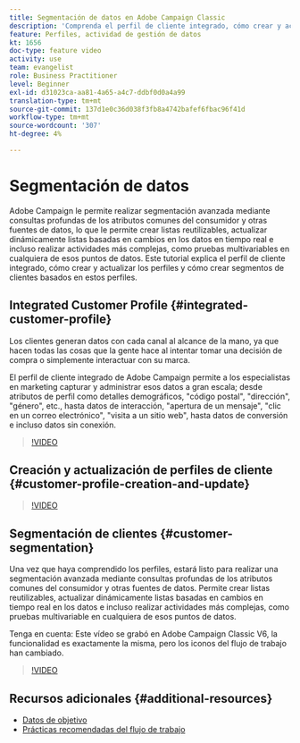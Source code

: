 ```yaml
---
title: Segmentación de datos en Adobe Campaign Classic
description: 'Comprenda el perfil de cliente integrado, cómo crear y actualizar los perfiles y cómo crear segmentos de clientes basados en estos perfiles. '
feature: Perfiles, actividad de gestión de datos
kt: 1656
doc-type: feature video
activity: use
team: evangelist
role: Business Practitioner
level: Beginner
exl-id: d31023ca-aa81-4a65-a4c7-ddbf0d0a4a99
translation-type: tm+mt
source-git-commit: 137d1e0c36d038f3fb8a4742bafef6fbac96f41d
workflow-type: tm+mt
source-wordcount: '307'
ht-degree: 4%

---
```


# Segmentación de datos

Adobe Campaign le permite realizar segmentación avanzada mediante consultas profundas de los atributos comunes del consumidor y otras fuentes de datos, lo que le permite crear listas reutilizables, actualizar dinámicamente listas basadas en cambios en los datos en tiempo real e incluso realizar actividades más complejas, como pruebas multivariables en cualquiera de esos puntos de datos. Este tutorial explica el perfil de cliente integrado, cómo crear y actualizar los perfiles y cómo crear segmentos de clientes basados en estos perfiles.

## Integrated Customer Profile {#integrated-customer-profile}

Los clientes generan datos con cada canal al alcance de la mano, ya que hacen todas las cosas que la gente hace al intentar tomar una decisión de compra o simplemente interactuar con su marca.

El perfil de cliente integrado de Adobe Campaign permite a los especialistas en marketing capturar y administrar esos datos a gran escala; desde atributos de perfil como detalles demográficos, &quot;código postal&quot;, &quot;dirección&quot;, &quot;género&quot;, etc., hasta datos de interacción, &quot;apertura de un mensaje&quot;, &quot;clic en un correo electrónico&quot;, &quot;visita a un sitio web&quot;, hasta datos de conversión e incluso datos sin conexión.

>[!VIDEO](https://video.tv.adobe.com/v/23629?quality=12)

## Creación y actualización de perfiles de cliente {#customer-profile-creation-and-update}

>[!VIDEO](https://video.tv.adobe.com/v/23632?quality=12)

## Segmentación de clientes {#customer-segmentation}

Una vez que haya comprendido los perfiles, estará listo para realizar una segmentación avanzada mediante consultas profundas de los atributos comunes del consumidor y otras fuentes de datos. Permite crear listas reutilizables, actualizar dinámicamente listas basadas en cambios en tiempo real en los datos e incluso realizar actividades más complejas, como pruebas multivariable en cualquiera de esos puntos de datos.

Tenga en cuenta: Este vídeo se grabó en Adobe Campaign Classic V6, la funcionalidad es exactamente la misma, pero los iconos del flujo de trabajo han cambiado.

>[!VIDEO](https://video.tv.adobe.com/v/23635?quality=12)

## Recursos adicionales {#additional-resources}

* [Datos de objetivo](https://docs.adobe.com/content/help/en/campaign-classic/using/automating-with-workflows/general-operation/targeting-data.html)
* [Prácticas recomendadas del flujo de trabajo](https://docs.adobe.com/content/help/es/campaign-classic/using/automating-with-workflows/general-operation/workflow-best-practices.html)
